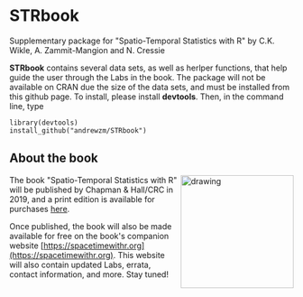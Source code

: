 # STRbook
Supplementary package for "Spatio-Temporal Statistics with R" by C.K. Wikle, A. Zammit-Mangion and N. Cressie

**STRbook** contains several data sets, as well as herlper functions, that help guide the user through the Labs in the book. The package will not be available on CRAN due the size of the data sets, and must be installed from this github page. To install, please install **devtools**. Then, in the command line, type

```
library(devtools)
install_github("andrewzm/STRbook")
```

## About the book

<img align="right" src="https://spacetimewithr.org/BookCover_CRCVersion_for_Web.jpg" alt="drawing" width="200"/>

The book "Spatio-Temporal Statistics with R" will be published by Chapman & Hall/CRC in 2019, and a print edition is available for purchases [here](http://www.crcpress.com/9781138711136). 

Once published, the book will also be made available for free on the book's companion website [https://spacetimewithr.org](https://spacetimewithr.org). This website will also contain updated Labs, errata, contact information, and more. Stay tuned!
